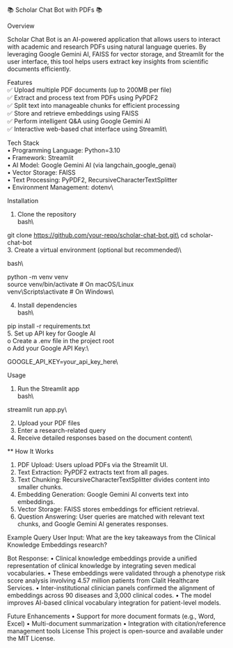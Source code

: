 📚 Scholar Chat Bot with PDFs 📚

Overview

Scholar Chat Bot is an AI-powered application that allows users to interact with academic and research PDFs using natural language queries. By leveraging Google Gemini AI, FAISS for vector storage, and Streamlit for the user interface, this tool helps users extract key insights from scientific documents efficiently.

Features\
✅ Upload multiple PDF documents (up to 200MB per file)\
✅ Extract and process text from PDFs using PyPDF2\
✅ Split text into manageable chunks for efficient processing\
✅ Store and retrieve embeddings using FAISS\
✅ Perform intelligent Q&A using Google Gemini AI\
✅ Interactive web-based chat interface using Streamlit\

Tech Stack\
•	Programming Language: Python=3.10 \
•	Framework: Streamlit\
•	AI Model: Google Gemini AI (via langchain_google_genai)\
•	Vector Storage: FAISS\
•	Text Processing: PyPDF2, RecursiveCharacterTextSplitter\
•	Environment Management: dotenv\


Installation
1.	Clone the repository\
bash\

git clone https://github.com/your-repo/scholar-chat-bot.git\
cd scholar-chat-bot\
3.	Create a virtual environment (optional but recommended)\

bash\

python -m venv venv\
source venv/bin/activate   # On macOS/Linux\
venv\Scripts\activate      # On Windows\

4.	Install dependencies\
bash\

pip install -r requirements.txt\
5.	Set up API key for Google AI\
o	Create a .env file in the project root\
o	Add your Google API Key:\

GOOGLE_API_KEY=your_api_key_here\

Usage
1.	Run the Streamlit app\
bash\

streamlit run app.py\

2.	Upload your PDF files
3.	Enter a research-related query
4.	Receive detailed responses based on the document content\
   
** How It Works
1.	PDF Upload: Users upload PDFs via the Streamlit UI.
2.	Text Extraction: PyPDF2 extracts text from all pages.
3.	Text Chunking: RecursiveCharacterTextSplitter divides content into smaller chunks.
4.	Embedding Generation: Google Gemini AI converts text into embeddings.
5.	Vector Storage: FAISS stores embeddings for efficient retrieval.
6.	Question Answering: User queries are matched with relevant text chunks, and Google Gemini AI generates responses. 
   
Example Query
User Input:
What are the key takeaways from the Clinical Knowledge Embeddings research?


Bot Response:
•	Clinical knowledge embeddings provide a unified representation of clinical knowledge by integrating seven medical vocabularies.
•	These embeddings were validated through a phenotype risk score analysis involving 4.57 million patients from Clalit Healthcare Services.
•	Inter-institutional clinician panels confirmed the alignment of embeddings across 90 diseases and 3,000 clinical codes.
•	The model improves AI-based clinical vocabulary integration for patient-level models.

Future Enhancements
•	Support for more document formats (e.g., Word, Excel)
•	Multi-document summarization
•	Integration with citation/reference management tools
License
This project is open-source and available under the MIT License.

